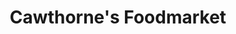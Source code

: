 ---
title: "Cawthorne's Foodmarket"
url: /braunton-devon/cawthornes-foodmarket/
shop: supermarket
---